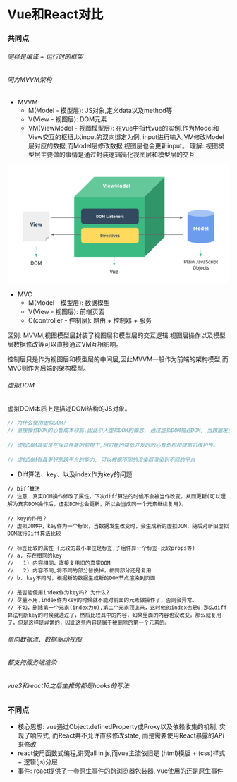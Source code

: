 # Vue和React对比

### 共同点

###### 同样是编译 + 运行时的框架

###### 同为MVVM架构
- MVVM
  - M(Model - 模型层): JS对象,定义data以及method等
  - V(View - 视图层): DOM元素
  - VM(ViewModel - 视图模型层): 在vue中指代vue的实例,作为Model和View交互的枢纽,以input的双向绑定为例, input进行输入,VM修改Model层对应的数据,而Model层修改数据,视图层也会更新input。
理解: 视图模型层主要做的事情是通过封装逻辑简化视图层和模型层的交互  

![MVVM](./images/MVVM.png)

- MVC
  - M(Model - 模型层): 数据模型
  - V(View - 视图层): 前端页面
  - C(controller - 控制层): 路由 + 控制器 + 服务

区别: 
MVVM,视图模型层封装了视图层和模型层的交互逻辑,视图层操作以及模型层数据修改等可以直接通过VM互相影响。

控制层只是作为视图层和模型层的中间层,因此MVVM一般作为前端的架构模型,而MVC则作为后端的架构模型。

###### 虚拟DOM
虚拟DOM本质上是描述DOM结构的JS对象。

```Javascript
// 为什么使用虚拟DOM?
// 直接操作DOM的心智成本较高,因此引入虚拟DOM的概念, 通过虚拟DOM描述DOM, 当数据发生改变的时候并不直接修改DOM,而是修改虚拟DOM,然后对比新老虚拟DOM,找出差异并更新差异部分的DOM。

// 虚拟DOM其实是在保证性能的前提下,尽可能的降低开发时的心智负担和提高可维护性。

// 虚拟DOM有着更好的跨平台的能力, 可以根据不同的渲染器渲染到不同的平台
```

- Diff算法、key、以及index作为key的问题
```react
// Diff算法
// 注意：真实DOM操作修改了属性，下次diff算法的时候不会被当作改变，从而更新(可以理解为真实DOM操作后，虚拟DOM也会更新，所以会当成同一个元素继续复用)。

// key的作用？
// 虚拟DOM中，key作为一个标识，当数据发生改变时，会生成新的虚拟DOM，随后对新旧虚拟DOM就行Diff算法比较

// 标签比较的属性 (比较的最小单位是标签,子组件算一个标签-比较props等)
// a. 存在相同的key
//   1) 内容相同，直接复用旧的真实DOM
//   2) 内容不同,将不同的部分替换掉，相同部分还是复用
// b. key不同时，根据新的数据生成新的DOM节点渲染到页面

// 是否能使用index作为key吗? 为什么?
// 尽量不用,index作为key的时候就不能对前面的元素做操作了，否则会异常。
// 不如，删除第一个元素(index为0),第二个元素顶上来，这时他的index也是0,那么diff算法判断key的时候就通过了，然后比较其中的内容，如果里面的内容也没改变，那么就复用了，但是这样是异常的，因此这些内容是属于被删除的第一个元素的。
```

###### 单向数据流、数据驱动视图

###### 都支持服务端渲染

###### vue3和react16之后主推的都是hooks的写法


### 不同点
 - 核心思想: vue通过Object.definedProperty或Proxy以及依赖收集的机制, 实现了响应式, 而React并不允许直接修改state, 而是需要使用React暴露的APi来修改
 - react使用函数式编程,讲究all in js,而vue主流依旧是 (html)模版 + (css)样式 + 逻辑(js)分层
 - 事件: react提供了一套原生事件的跨浏览器包装器, vue使用的还是原生事件


